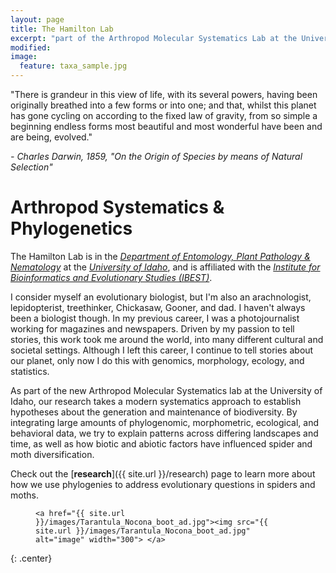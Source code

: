 ```yaml
---
layout: page
title: The Hamilton Lab
excerpt: "part of the Arthropod Molecular Systematics Lab at the University of Idaho"
modified: 
image:
  feature: taxa_sample.jpg
---
```

"There is grandeur in this view of life, with its several powers, having been originally breathed into a few forms or into one; and that, whilst this planet has gone cycling on according to the fixed law of gravity, from so simple a beginning endless forms most beautiful and most wonderful have been and are being, evolved."

*- Charles Darwin, 1859, "On the Origin of Species by means of Natural Selection"*


# Arthropod Systematics & Phylogenetics

The Hamilton Lab is in the [*Department of Entomology, Plant Pathology & Nematology*](https://www.uidaho.edu/cals/entomology-plant-pathology-and-nematology) at the [*University of Idaho*](http://www.uidaho.edu), and is affiliated with the [*Institute for Bioinformatics and Evolutionary Studies (IBEST)*](http://www.ibest.uidaho.edu).

I consider myself an evolutionary biologist, but I'm also an arachnologist, lepidopterist, treethinker, Chickasaw, Gooner, and dad. I haven't always been a biologist though. In my previous career, I was a photojournalist working for magazines and newspapers. Driven by my passion to tell stories, this work took me around the world, into many different cultural and societal settings. Although I left this career, I continue to tell stories about our planet, only now I do this with genomics, morphology, ecology, and statistics.

As part of the new Arthropod Molecular Systematics lab at the University of Idaho, our research takes a modern systematics approach to establish hypotheses about the generation and maintenance of biodiversity. By integrating large amounts of phylogenomic, morphometric, ecological, and behavioral data, we try to explain patterns across differing landscapes and time, as well as how biotic and abiotic factors have influenced spider and moth diversification.

Check out the [**research**]({{ site.url }}/research) page to learn more about how we use phylogenies to address evolutionary questions in spiders and moths.

<figure>

	<a href="{{ site.url }}/images/Tarantula_Nocona_boot_ad.jpg"><img src="{{ site.url }}/images/Tarantula_Nocona_boot_ad.jpg" alt="image" width="300"> </a>

</figure>
{: .center}


